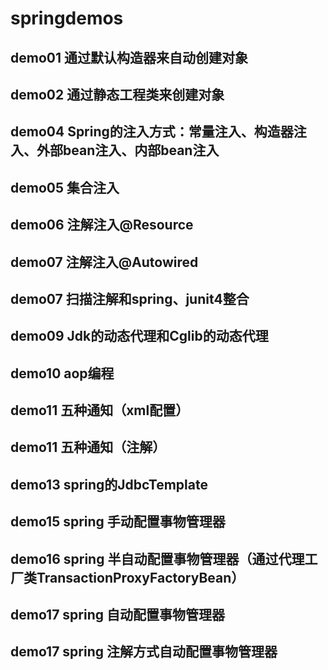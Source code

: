 # springdemos

## demo01 通过默认构造器来自动创建对象

## demo02 通过静态工程类来创建对象

## demo04 Spring的注入方式：常量注入、构造器注入、外部bean注入、内部bean注入

## demo05 集合注入

## demo06 注解注入@Resource

## demo07 注解注入@Autowired

## demo07 扫描注解和spring、junit4整合

## demo09 Jdk的动态代理和Cglib的动态代理

## demo10 aop编程

## demo11 五种通知（xml配置）

## demo11 五种通知（注解）

## demo13 spring的JdbcTemplate

## demo15 spring 手动配置事物管理器

## demo16 spring 半自动配置事物管理器（通过代理工厂类TransactionProxyFactoryBean）

## demo17 spring 自动配置事物管理器

## demo17 spring 注解方式自动配置事物管理器










